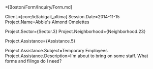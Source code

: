 =[Boston/Form/Inquiry/Form.md]


Client.=[core/id/abigail_altima]
Session.Date=2014-11-15
Project.Name=Abbie's Almond Omelettes

Project.Sector={Sector.3}
Project.Neighborhood={Neighborhood.23}

Project.Assistance={Assistance.5}
  
Project.Assistance.Subject=Temporary Employees
Project.Assistance.Description=I'm about to bring on some staff.  What forms and filings do I need?
